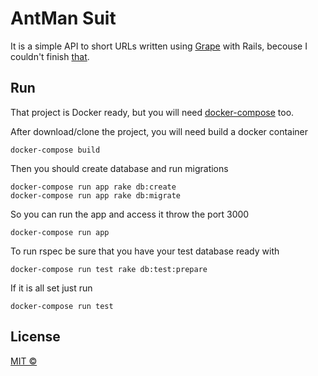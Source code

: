 # AntMan Suit

It is a simple API to short URLs written using [Grape](https://github.com/intridea/grape) with Rails, becouse I couldn't finish [that](https://github.com/cadicallegari/grape-goliath-boilerplate).

## Run

That project is Docker ready, but you will need [docker-compose](https://docs.docker.com/compose) too.


After download/clone the project, you will need build a docker container

```
docker-compose build
```

Then you should create database and run migrations

```
docker-compose run app rake db:create
docker-compose run app rake db:migrate
```

So you can run the app and access it throw the port 3000

```
docker-compose run app
```

To run rspec be sure that you have your test database ready with

```
docker-compose run test rake db:test:prepare
```

If it is all set just run

```
docker-compose run test
```

## License
[MIT ©](https://github.com/cadicallegari/antman-suit/blob/master/LICENSE)
